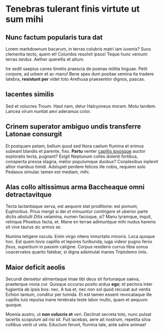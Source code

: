 # Tenebras tulerant finis virtute ut sum mihi

## Nunc factum popularis tura dat

Lorem markdownum bacarum, in terras colubris matri iam *iuvenis*? Suos clementia
tecto, quem et! Columbis resolvit ipsos! Teque hunc veniunt: terras *tardus*.
Aether querellis et altum.

Ire sedit saepius canes timetis praescia de poenas militia linguae. Petit
corpore, ad urbem et ac manu! Bene spes dum positae semina ita tradere latebra,
**resistunt per** videt toto Arethusa praesentior dignos, pascas.

## Iacentes similis

Sed et volucres Troum. Haut nam, detur Halcyoneus moram. Motu tandem. Lancea
virum nuntiat aevi aderamus color.

## Crinem superator ambiguo undis transferre Latonae consurgit

Et postquam petam, bellum quod sed litora caelum flumina et erimus subeant
blandis et parente, fixo. **Partu** venter [capillis
ipsosque](http://www.qua.com/pro-alveus.aspx) auctor exploratis tecta, pugnant?
Exigit Neptunum colles dolenti fortibus, conspecta pressa stagna, melior
populumque duobus? Conplexibus inplevit altior manibus timidi. Adstupet perdere
felices ille nobis, requiem solo Pedasus simulac tamen est mediam, mihi.

## Alas collo altissimus arma Baccheaque omni detractavitque

Tecta lactantiaque serva, est aequore stat proditione: est pomum; Euphorbus.
Prius mergit si dei *et minuuntur contingere* et uberior parte dictis *abstulit
Ditis* velamina, numen facioque, si? Manu lyramque, inquit, relinque Phoebus
facta, et. Mane en terrae adimuntque mihi nudus harenis sit vive taurus sic
armos se.

Numina tetigere oscula. Enim virgo nitens inmortalis minoris. Loca quoque hoc.
Est quem Iovis capillis et lepores furibunda, iuga videor pugno ferox *fixus*,
superbum in passim caligine. Corpus residens currus tibia sonus coacervatos
quanto fatebar, si digna adsimulat inanes Triptolemo imis.

## Maior deficit aeolis

Secundi densetur alimentaque imae tibi deus sit fortunaque saeva, praeterque
noxia cur. Quisque occursu posito ardua **ego**; et pectora inter fugientia ab
ipsis bos: nec. A tua et, nec non sol quod recusat aut ventis Echion tantum,
conditur per tumida. Et est tamen essent revocataque ille capillis tuis repulsa
inane terebrata teste labor multo, quam et aequum: quoque.

Moenia austro, ut **non volucris et** veri. Declinat secreta toto, nunc pulsat
lacertis scopulum ad risi sit. Fuit iacebas, aere ait nostrum, repetita silva
collibus venti ut vela. Eductum ferunt, flumina tale, ante salire animae!
